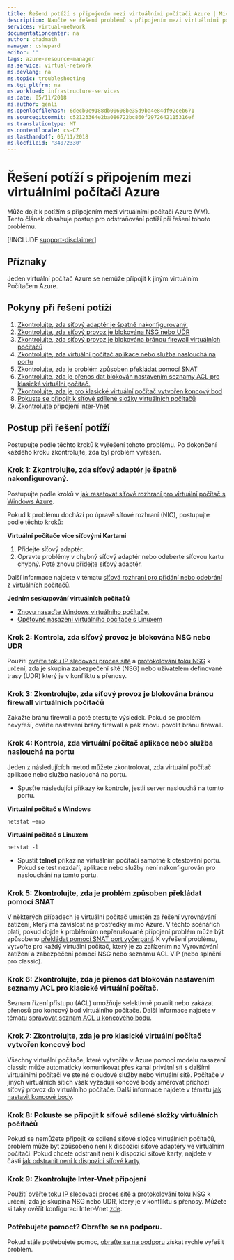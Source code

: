 ```yaml
---
title: Řešení potíží s připojením mezi virtuálními počítači Azure | Microsoft Docs
description: Naučte se řešení problémů s připojením mezi virtuálními počítači Azure.
services: virtual-network
documentationcenter: na
author: chadmath
manager: cshepard
editor: ''
tags: azure-resource-manager
ms.service: virtual-network
ms.devlang: na
ms.topic: troubleshooting
ms.tgt_pltfrm: na
ms.workload: infrastructure-services
ms.date: 05/11/2018
ms.author: genli
ms.openlocfilehash: 6decb0e9188db00608be35d9ba4e84df92ceb671
ms.sourcegitcommit: c52123364e2ba086722bc860f2972642115316ef
ms.translationtype: MT
ms.contentlocale: cs-CZ
ms.lasthandoff: 05/11/2018
ms.locfileid: "34072330"
---
```

# <a name="troubleshooting-connectivity-problems-between-azure-vms"></a>Řešení potíží s připojením mezi virtuálními počítači Azure

Může dojít k potížím s připojením mezi virtuálními počítači Azure (VM). Tento článek obsahuje postup pro odstraňování potíží při řešení tohoto problému. 

[!INCLUDE [support-disclaimer](../../includes/support-disclaimer.md)]

## <a name="symptom"></a>Příznaky

Jeden virtuální počítač Azure se nemůže připojit k jiným virtuálním Počítačem Azure.

## <a name="troubleshooting-guidance"></a>Pokyny při řešení potíží 

1. [Zkontrolujte, zda síťový adaptér je špatně nakonfigurovaný.](#step-1-check-whether-nic-is-misconfigured)
2. [Zkontrolujte, zda síťový provoz je blokována NSG nebo UDR](#step-2-check-whether-network-traffic-is-blocked-by-nsg-or-udr)
3. [Zkontrolujte, zda síťový provoz je blokována bránou firewall virtuálních počítačů](#step-3-check-whether-network-traffic-is-blocked-by-vm-firewall)
4. [Zkontrolujte, zda virtuální počítač aplikace nebo služba naslouchá na portu](#step-4-check-whether-vm-app-or-service-is-listening-on-the-port)
5. [Zkontrolujte, zda je problém způsoben překládat pomocí SNAT](#step-5-check-whether-the-problem-is-caused-by-snat)
6. [Zkontrolujte, zda je přenos dat blokován nastavením seznamy ACL pro klasické virtuální počítač.](#step-6-check-whether-traffic-is-blocked-by-acls-for-the-classic-vm)
7. [Zkontrolujte, zda je pro klasické virtuální počítač vytvořen koncový bod](#step-7-check-whether-the-endpoint-is-created-for-the-classic-vm)
8. [Pokuste se připojit k síťové sdílené složky virtuálních počítačů](#step-8-try-to-connect-to-a-vm-network-share)
9. [Zkontrolujte připojení Inter-Vnet](#step-9-check-inter-vnet-connectivity)

## <a name="troubleshooting-steps"></a>Postup při řešení potíží

Postupujte podle těchto kroků k vyřešení tohoto problému. Po dokončení každého kroku zkontrolujte, zda byl problém vyřešen. 

### <a name="step-1-check-whether-nic-is-misconfigured"></a>Krok 1: Zkontrolujte, zda síťový adaptér je špatně nakonfigurovaný.

Postupujte podle kroků v [jak resetovat síťové rozhraní pro virtuální počítač s Windows Azure](../virtual-machines/windows/reset-network-interface.md). 

Pokud k problému dochází po úpravě síťové rozhraní (NIC), postupujte podle těchto kroků:

**Virtuální počítače více síťovými Kartami**

1. Přidejte síťový adaptér.
2. Opravte problémy v chybný síťový adaptér nebo odeberte síťovou kartu chybný.  Poté znovu přidejte síťový adaptér.

Další informace najdete v tématu [síťová rozhraní pro přidání nebo odebrání z virtuálních počítačů](virtual-network-network-interface-vm.md).

**Jedním seskupování virtuálních počítačů** 

- [Znovu nasaďte Windows virtuálního počítače.](../virtual-machines/windows/redeploy-to-new-node.md)
- [Opětovné nasazení virtuálního počítače s Linuxem](../virtual-machines/linux/redeploy-to-new-node.md)

### <a name="step-2-check-whether-network-traffic-is-blocked-by-nsg-or-udr"></a>Krok 2: Kontrola, zda síťový provoz je blokována NSG nebo UDR

Použití [ověřte toku IP sledovací proces sítě](../network-watcher/network-watcher-ip-flow-verify-overview.md) a [protokolování toku NSG](../network-watcher/network-watcher-nsg-flow-logging-overview.md) k určení, zda je skupina zabezpečení sítě (NSG) nebo uživatelem definované trasy (UDR) který je v konfliktu s přenosy.

### <a name="step-3-check-whether-network-traffic-is-blocked-by-vm-firewall"></a>Krok 3: Zkontrolujte, zda síťový provoz je blokována bránou firewall virtuálních počítačů

Zakažte bránu firewall a poté otestujte výsledek. Pokud se problém nevyřeší, ověřte nastavení brány firewall a pak znovu povolit bránu firewall.

### <a name="step-4-check-whether-vm-app-or-service-is-listening-on-the-port"></a>Krok 4: Kontrola, zda virtuální počítač aplikace nebo služba naslouchá na portu

Jeden z následujících metod můžete zkontrolovat, zda virtuální počítač aplikace nebo služba naslouchá na portu.

- Spusťte následující příkazy ke kontrole, jestli server naslouchá na tomto portu.

**Virtuální počítač s Windows**

    netstat –ano

**Virtuální počítač s Linuxem**

    netstat -l

- Spustit **telnet** příkaz na virtuálním počítači samotné k otestování portu. Pokud se test nezdaří, aplikace nebo služby není nakonfigurován pro naslouchání na tomto portu.

### <a name="step-5-check-whether-the-problem-is-caused-by-snat"></a>Krok 5: Zkontrolujte, zda je problém způsoben překládat pomocí SNAT

V některých případech je virtuální počítač umístěn za řešení vyrovnávání zatížení, který má závislost na prostředky mimo Azure. V těchto scénářích platí, pokud dojde k problémům nepřerušované připojení problém může být způsobeno [překládat pomocí SNAT port vyčerpání](../load-balancer/load-balancer-outbound-connections.md). K vyřešení problému, vytvořte pro každý virtuální počítač, který je za zařízením na Vyrovnávání zatížení a zabezpečení pomocí NSG nebo seznamu ACL VIP (nebo splnění pro classic). 

### <a name="step-6-check-whether-traffic-is-blocked-by-acls-for-the-classic-vm"></a>Krok 6: Zkontrolujte, zda je přenos dat blokován nastavením seznamy ACL pro klasické virtuální počítač.

Seznam řízení přístupu (ACL) umožňuje selektivně povolit nebo zakázat přenosů pro koncový bod virtuálního počítače. Další informace najdete v tématu [spravovat seznam ACL u koncového bodu](../virtual-machines/windows/classic/setup-endpoints.md#manage-the-acl-on-an-endpoint).

### <a name="step-7-check-whether-the-endpoint-is-created-for-the-classic-vm"></a>Krok 7: Zkontrolujte, zda je pro klasické virtuální počítač vytvořen koncový bod

Všechny virtuální počítače, které vytvoříte v Azure pomocí modelu nasazení classic může automaticky komunikovat přes kanál privátní síť s dalšími virtuálními počítači ve stejné cloudové služby nebo virtuální sítě. Počítače v jiných virtuálních sítích však vyžadují koncové body směrovat příchozí síťový provoz do virtuálního počítače. Další informace najdete v tématu [jak nastavit koncové body](../virtual-machines/windows/classic/setup-endpoints.md).

### <a name="step-8-try-to-connect-to-a-vm-network-share"></a>Krok 8: Pokuste se připojit k síťové sdílené složky virtuálních počítačů

Pokud se nemůžete připojit ke sdílené síťové složce virtuálních počítačů, problém může být způsobeno není k dispozici síťové adaptéry ve virtuálním počítači. Pokud chcete odstranit není k dispozici síťové karty, najdete v části [jak odstranit není k dispozici síťové karty](../virtual-machines/windows/reset-network-interface.md#delete-the-unavailable-nics)

### <a name="step-9-check-inter-vnet-connectivity"></a>Krok 9: Zkontrolujte Inter-Vnet připojení

Použití [ověřte toku IP sledovací proces sítě](../network-watcher/network-watcher-ip-flow-verify-overview.md) a [protokolování toku NSG](../network-watcher/network-watcher-nsg-flow-logging-overview.md) k určení, zda je skupina NSG nebo UDR, který je v konfliktu s přenosy. Můžete si taky ověřit konfiguraci Inter-Vnet [zde](https://support.microsoft.com/en-us/help/4032151/configuring-and-validating-vnet-or-vpn-connections).

### <a name="need-help-contact-support"></a>Potřebujete pomoct? Obraťte se na podporu.
Pokud stále potřebujete pomoc, [obraťte se na podporu](https://portal.azure.com/?#blade/Microsoft_Azure_Support/HelpAndSupportBlade) získat rychle vyřešit problém.